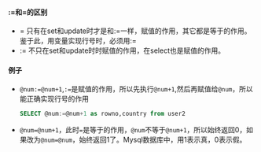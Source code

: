 #### :=和=的区别
* = 只有在set和update时才是和:=一样，赋值的作用，其它都是等于的作用。鉴于此，用变量实现行号时，必须用:=
* := 不只在set和update时时赋值的作用，在select也是赋值的作用。
#### 例子
* `@num:=@num+1`,`:=`是赋值的作用，所以先执行`@num+1`,然后再赋值给`@num`，所以能正确实现行号的作用
  ```sql
  SELECT @num:=@num+1 as rowno,country from user2
  ```
* `@num=@num+1`，此时`=`是等于的作用，`@num`不等于`@num+1`，所以始终返回0，如果改为`@num=@num`，始终返回1了。Mysql数据库中，用1表示真，0表示假。
